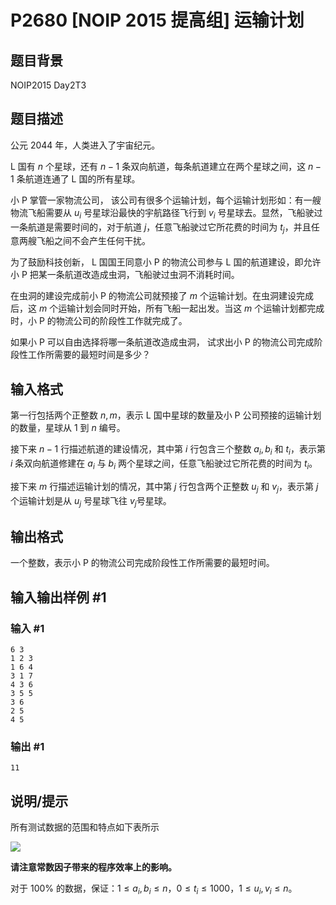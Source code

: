 # P2680 [NOIP 2015 提高组] 运输计划

## 题目背景

NOIP2015 Day2T3

## 题目描述

公元 $2044$ 年，人类进入了宇宙纪元。

L 国有 $n$ 个星球，还有 $n-1$ 条双向航道，每条航道建立在两个星球之间，这 $n-1$ 条航道连通了 L 国的所有星球。

小 P 掌管一家物流公司， 该公司有很多个运输计划，每个运输计划形如：有一艘物流飞船需要从 $u_i$ 号星球沿最快的宇航路径飞行到 $v_i$ 号星球去。显然，飞船驶过一条航道是需要时间的，对于航道 $j$，任意飞船驶过它所花费的时间为 $t_j$，并且任意两艘飞船之间不会产生任何干扰。

为了鼓励科技创新， L 国国王同意小 P 的物流公司参与 L 国的航道建设，即允许小 P 把某一条航道改造成虫洞，飞船驶过虫洞不消耗时间。

在虫洞的建设完成前小 P 的物流公司就预接了 $m$ 个运输计划。在虫洞建设完成后，这 $m$ 个运输计划会同时开始，所有飞船一起出发。当这 $m$ 个运输计划都完成时，小 P 的物流公司的阶段性工作就完成了。

如果小 P 可以自由选择将哪一条航道改造成虫洞， 试求出小 P 的物流公司完成阶段性工作所需要的最短时间是多少？

## 输入格式

第一行包括两个正整数 $n, m$，表示 L 国中星球的数量及小 P 公司预接的运输计划的数量，星球从 $1$ 到 $n$ 编号。

接下来 $n-1$ 行描述航道的建设情况，其中第 $i$ 行包含三个整数 $a_i, b_i$ 和 $t_i$，表示第 $i$ 条双向航道修建在 $a_i$ 与 $b_i$ 两个星球之间，任意飞船驶过它所花费的时间为 $t_i$。  

接下来 $m$ 行描述运输计划的情况，其中第 $j$ 行包含两个正整数 $u_j$ 和 $v_j$，表示第 $j$ 个运输计划是从 $u_j$ 号星球飞往 $v_j$号星球。

## 输出格式

一个整数，表示小 P 的物流公司完成阶段性工作所需要的最短时间。

## 输入输出样例 #1

### 输入 #1

```
6 3 
1 2 3 
1 6 4 
3 1 7 
4 3 6 
3 5 5 
3 6 
2 5 
4 5
```

### 输出 #1

```
11
```

## 说明/提示

所有测试数据的范围和特点如下表所示

 ![](https://cdn.luogu.com.cn/upload/pic/1831.png) 

**请注意常数因子带来的程序效率上的影响。**

对于 $100\%$ 的数据，保证：$1 \leq a_i,b_i \leq n$，$0 \leq t_i \leq 1000$，$1 \leq u_i,v_i \leq n$。